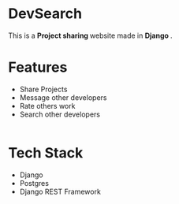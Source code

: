 # DevSearch
This is a <strong> Project sharing </strong> website made in <strong> Django </strong>.



# Features
<ul>
<li> Share Projects </li>
<li> Message other developers </li>
<li> Rate others work </li>
<li> Search other developers </li>
</ul>


<img src="https://api.unsplash.com/search/photos?page=1&query=SEARCH_QUERY" alt=""/> 



# Tech Stack
<ul>
<li> Django </li>
<li> Postgres</li>
<li> Django REST Framework </li>
</ul>
